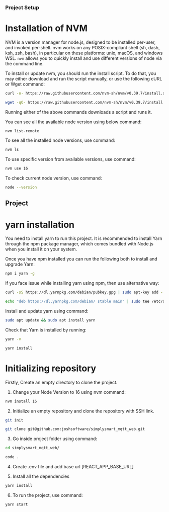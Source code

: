 ### Project Setup

# Installation of NVM

NVM is a version manager for node.js, designed to be installed per-user, and invoked per-shell. nvm works on any POSIX-compliant shell (sh, dash, ksh, zsh, bash), in particular on these platforms: unix, macOS, and windows WSL.
`nvm` allows you to quickly install and use different versions of node via the command line.

To install or update nvm, you should run the install script. To do that, you may either download and run the script manually, or use the following cURL or Wget command:

```sh
curl -o- https://raw.githubusercontent.com/nvm-sh/nvm/v0.39.7/install.sh | bash

wget -qO- https://raw.githubusercontent.com/nvm-sh/nvm/v0.39.7/install.sh | bash
```

Running either of the above commands downloads a script and runs it.

You can see all the available node version using below command:

```sh
nvm list-remote
```

To see all the installed node versions, use command:

```sh
nvm ls
```

To use specific version from available versions, use command:

```sh
nvm use 16
```

To check current node version, use command:

```sh
node --version
```

## Project

# yarn installation

You need to install yarn to run this project.
It is recommended to install Yarn through the npm package manager, which comes bundled with Node.js when you install it on your system.

Once you have npm installed you can run the following both to install and upgrade Yarn:

```sh
npm i yarn -g
```

If you face issue while installing yarn using npm, then use alternative way:

```sh
curl -sS https://dl.yarnpkg.com/debian/pubkey.gpg | sudo apt-key add -
```
```sh
echo "deb https://dl.yarnpkg.com/debian/ stable main" | sudo tee /etc/apt/sources.list.d/yarn.list
```

Install and update yarn using command:

```sh
sudo apt update && sudo apt install yarn
```

Check that Yarn is installed by running:

```sh
yarn -v

yarn install
```

# Initializing repository

Firstly, Create an empty directory to clone the project.

1.  Change your Node Version to 16 using nvm command:

```sh
nvm install 16
```

2.  Initialize an empty repository and clone the repository with SSH link.

```sh
git init

git clone git@github.com:joshsoftware/simplysmart_mqtt_web.git
```

3.  Go inside project folder using command:

```sh
cd simplysmart_mqtt_web/

code .
```

4.  Create .env file and add base url [REACT_APP_BASE_URL]

5.  Install all the dependencies

```sh
yarn install
```

6.  To run the project, use command:

```sh
yarn start
```

